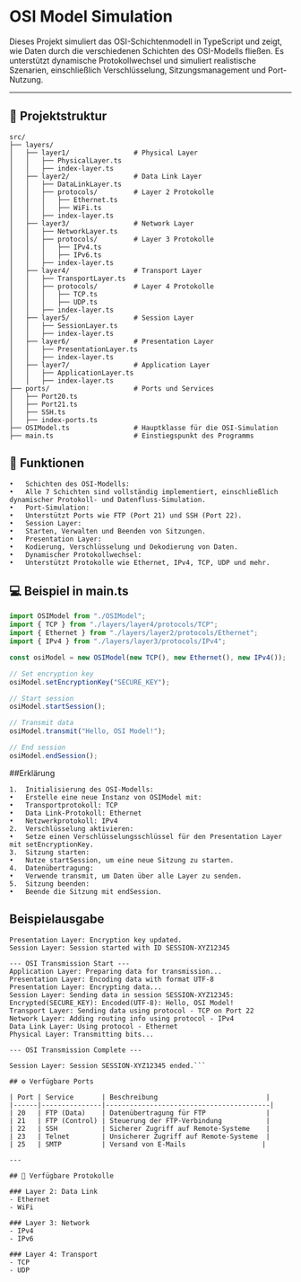 # OSI Model Simulation

Dieses Projekt simuliert das OSI-Schichtenmodell in TypeScript und zeigt, wie Daten durch die verschiedenen Schichten des OSI-Modells fließen. Es unterstützt dynamische Protokollwechsel und simuliert realistische Szenarien, einschließlich Verschlüsselung, Sitzungsmanagement und Port-Nutzung.

---

## 📂 Projektstruktur

```plaintext
src/
├── layers/
│   ├── layer1/                # Physical Layer
│   │   ├── PhysicalLayer.ts
│   │   ├── index-layer.ts
│   ├── layer2/                # Data Link Layer
│   │   ├── DataLinkLayer.ts
│   │   ├── protocols/         # Layer 2 Protokolle
│   │   │   ├── Ethernet.ts
│   │   │   ├── WiFi.ts
│   │   ├── index-layer.ts
│   ├── layer3/                # Network Layer
│   │   ├── NetworkLayer.ts
│   │   ├── protocols/         # Layer 3 Protokolle
│   │   │   ├── IPv4.ts
│   │   │   ├── IPv6.ts
│   │   ├── index-layer.ts
│   ├── layer4/                # Transport Layer
│   │   ├── TransportLayer.ts
│   │   ├── protocols/         # Layer 4 Protokolle
│   │   │   ├── TCP.ts
│   │   │   ├── UDP.ts
│   │   ├── index-layer.ts
│   ├── layer5/                # Session Layer
│   │   ├── SessionLayer.ts
│   │   ├── index-layer.ts
│   ├── layer6/                # Presentation Layer
│   │   ├── PresentationLayer.ts
│   │   ├── index-layer.ts
│   ├── layer7/                # Application Layer
│   │   ├── ApplicationLayer.ts
│   │   ├── index-layer.ts
├── ports/                     # Ports und Services
│   ├── Port20.ts
│   ├── Port21.ts
│   ├── SSH.ts
│   ├── index-ports.ts
├── OSIModel.ts                # Hauptklasse für die OSI-Simulation
├── main.ts                    # Einstiegspunkt des Programms
```

## 🚀 Funktionen

	•	Schichten des OSI-Modells:
	•	Alle 7 Schichten sind vollständig implementiert, einschließlich dynamischer Protokoll- und Datenfluss-Simulation.
	•	Port-Simulation:
	•	Unterstützt Ports wie FTP (Port 21) und SSH (Port 22).
	•	Session Layer:
	•	Starten, Verwalten und Beenden von Sitzungen.
	•	Presentation Layer:
	•	Kodierung, Verschlüsselung und Dekodierung von Daten.
	•	Dynamischer Protokollwechsel:
	•	Unterstützt Protokolle wie Ethernet, IPv4, TCP, UDP und mehr.

## 💻 Beispiel in main.ts

```typescript
import OSIModel from "./OSIModel";
import { TCP } from "./layers/layer4/protocols/TCP";
import { Ethernet } from "./layers/layer2/protocols/Ethernet";
import { IPv4 } from "./layers/layer3/protocols/IPv4";

const osiModel = new OSIModel(new TCP(), new Ethernet(), new IPv4());

// Set encryption key
osiModel.setEncryptionKey("SECURE_KEY");

// Start session
osiModel.startSession();

// Transmit data
osiModel.transmit("Hello, OSI Model!");

// End session
osiModel.endSession();
```

##Erklärung

	1.	Initialisierung des OSI-Modells:
	•	Erstelle eine neue Instanz von OSIModel mit:
	•	Transportprotokoll: TCP
	•	Data Link-Protokoll: Ethernet
	•	Netzwerkprotokoll: IPv4
	2.	Verschlüsselung aktivieren:
	•	Setze einen Verschlüsselungsschlüssel für den Presentation Layer mit setEncryptionKey.
	3.	Sitzung starten:
	•	Nutze startSession, um eine neue Sitzung zu starten.
	4.	Datenübertragung:
	•	Verwende transmit, um Daten über alle Layer zu senden.
	5.	Sitzung beenden:
	•	Beende die Sitzung mit endSession.

## Beispielausgabe
```plaintext
Presentation Layer: Encryption key updated.
Session Layer: Session started with ID SESSION-XYZ12345

--- OSI Transmission Start ---
Application Layer: Preparing data for transmission...
Presentation Layer: Encoding data with format UTF-8
Presentation Layer: Encrypting data...
Session Layer: Sending data in session SESSION-XYZ12345: Encrypted(SECURE_KEY): Encoded(UTF-8): Hello, OSI Model!
Transport Layer: Sending data using protocol - TCP on Port 22
Network Layer: Adding routing info using protocol - IPv4
Data Link Layer: Using protocol - Ethernet
Physical Layer: Transmitting bits...

--- OSI Transmission Complete ---

Session Layer: Session SESSION-XYZ12345 ended.```

## ⚙️ Verfügbare Ports

| Port | Service       | Beschreibung                           |
|------|---------------|-----------------------------------------|
| 20   | FTP (Data)    | Datenübertragung für FTP               |
| 21   | FTP (Control) | Steuerung der FTP-Verbindung           |
| 22   | SSH           | Sicherer Zugriff auf Remote-Systeme    |
| 23   | Telnet        | Unsicherer Zugriff auf Remote-Systeme  |
| 25   | SMTP          | Versand von E-Mails                   |

---

## 📂 Verfügbare Protokolle

### Layer 2: Data Link
- Ethernet
- WiFi

### Layer 3: Network
- IPv4
- IPv6

### Layer 4: Transport
- TCP
- UDP
